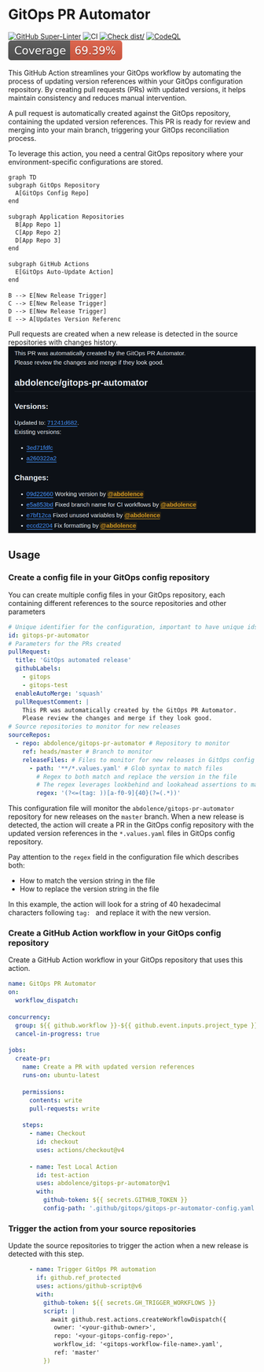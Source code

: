 # GitOps PR Automator

[![GitHub Super-Linter](https://github.com/actions/typescript-action/actions/workflows/linter.yml/badge.svg)](https://github.com/super-linter/super-linter)
![CI](https://github.com/actions/typescript-action/actions/workflows/ci.yml/badge.svg)
[![Check dist/](https://github.com/actions/typescript-action/actions/workflows/check-dist.yml/badge.svg)](https://github.com/actions/typescript-action/actions/workflows/check-dist.yml)
[![CodeQL](https://github.com/actions/typescript-action/actions/workflows/codeql-analysis.yml/badge.svg)](https://github.com/actions/typescript-action/actions/workflows/codeql-analysis.yml)
[![Coverage](./badges/coverage.svg)](./badges/coverage.svg)

This GitHub Action streamlines your GitOps workflow by automating the process of updating version references within your GitOps configuration repository. 
By creating pull requests (PRs) with updated versions, it helps maintain consistency and reduces manual intervention.

A pull request is automatically created against the GitOps repository, 
containing the updated version references. 
This PR is ready for review and merging into your main branch, triggering 
your GitOps reconciliation process.

To leverage this action, you need a central GitOps repository 
where your environment-specific configurations are stored.

```mermaid
graph TD
subgraph GitOps Repository
  A[GitOps Config Repo]
end

subgraph Application Repositories
  B[App Repo 1]
  C[App Repo 2]
  D[App Repo 3]
end

subgraph GitHub Actions
  E[GitOps Auto-Update Action]
end

B --> E[New Release Trigger]
C --> E[New Release Trigger]
D --> E[New Release Trigger]
E --> A[Updates Version Referenc
```


Pull requests are created when a new release is detected in the source repositories with changes history.
![pr.png](docs/pr.png)

## Usage

### Create a config file in your GitOps config repository
You can create multiple config files in your GitOps repository, each containing different references to the source repositories and other parameters

```yaml
# Unique identifier for the configuration, important to have unique ids for each configuration and it will be used to create branch names
id: gitops-pr-automator
# Parameters for the PRs created
pullRequest:
  title: 'GitOps automated release'
  githubLabels:
    - gitops
    - gitops-test
  enableAutoMerge: 'squash'
  pullRequestComment: |
    This PR was automatically created by the GitOps PR Automator.
    Please review the changes and merge if they look good.
# Source repositories to monitor for new releases
sourceRepos:
  - repo: abdolence/gitops-pr-automator # Repository to monitor
    ref: heads/master # Branch to monitor
    releaseFiles: # Files to monitor for new releases in GitOps config repository
      - path: '**/*.values.yaml' # Glob syntax to match files
        # Regex to both match and replace the version in the file
        # The regex leverages lookbehind and lookahead assertions to match the version string and replace it
        regex: '(?<=(tag: ))[a-f0-9]{40}(?=(.*))'

```

This configuration file will monitor the `abdolence/gitops-pr-automator` repository for new releases on the `master` branch. 
When a new release is detected, the action will create a PR in the GitOps config repository with the updated version 
references in the `*.values.yaml` files in GitOps config repository.

Pay attention to the `regex` field in the configuration file which describes both:
- How to match the version string in the file
- How to replace the version string in the file

In this example, the action will look for a string of 40 hexadecimal characters following `tag: ` and replace it 
with the new version.

### Create a GitHub Action workflow in your GitOps config repository

Create a GitHub Action workflow in your GitOps repository that uses this action.

```yaml
name: GitOps PR Automator
on:
  workflow_dispatch:

concurrency:
  group: ${{ github.workflow }}-${{ github.event.inputs.project_type }}
  cancel-in-progress: true

jobs:
  create-pr:    
    name: Create a PR with updated version references
    runs-on: ubuntu-latest

    permissions:
      contents: write
      pull-requests: write
      
    steps:
      - name: Checkout
        id: checkout
        uses: actions/checkout@v4

      - name: Test Local Action
        id: test-action
        uses: abdolence/gitops-pr-automator@v1
        with:
          github-token: ${{ secrets.GITHUB_TOKEN }}
          config-path: '.github/gitops/gitops-pr-automator-config.yaml'

```


### Trigger the action from your source repositories

Update the source repositories to trigger the action when a new release is detected with this step.

```yaml
      - name: Trigger GitOps PR automation
        if: github.ref_protected
        uses: actions/github-script@v6
        with:
          github-token: ${{ secrets.GH_TRIGGER_WORKFLOWS }}
          script: |
            await github.rest.actions.createWorkflowDispatch({
             owner: '<your-github-owner>',
             repo: '<your-gitops-config-repo>',
             workflow_id: '<gitops-workflow-file-name>.yaml',
             ref: 'master'
          })
```
